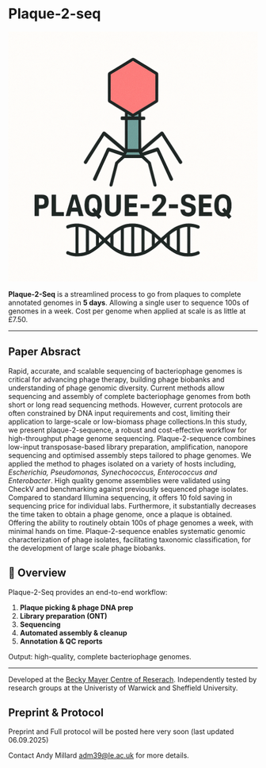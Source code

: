 # Plaque-2-seq


<img src="images/logo.png" alt="Plaque-2-Seq Logo">

**Plaque-2-Seq** is a streamlined process to go from plaques to complete annotated genomes in **5 days**. Allowing a single user to sequence 100s of genomes in a week. Cost per genome when applied at scale is as little at £7.50.

---


##  Paper Absract 

 
Rapid, accurate, and scalable sequencing of bacteriophage genomes is critical for advancing phage therapy,
 building phage biobanks and understanding of phage genomic diversity. Current methods allow sequencing and 
assembly of complete bacteriophage genomes from both short or long read sequencing methods. However, current 
protocols are often constrained by DNA input requirements and cost, limiting their application to large-scale 
or low-biomass phage collections.In this study, we present plaque-2-sequence, a robust and cost-effective workflow
 for high-throughput phage genome sequencing. Plaque-2-sequence combines low-input transposase-based library preparation,
 amplification, nanopore sequencing  and optimised assembly steps tailored to phage genomes. 
We applied the method to phages isolated on a variety of hosts including, _Escherichia, Pseudomonas, Synechococcus, 
Enterococcus and Enterobacter_. High quality genome assemblies were validated using CheckV and benchmarking against 
previously sequenced phage isolates. Compared to standard Illumina sequencing, it offers 10 fold saving in sequencing 
price for individual labs. Furthermore, it substantially decreases the time taken to obtain a phage genome, 
once a plaque is obtained. Offering the ability to routinely obtain 100s of phage genomes a week, with minimal hands 
on time. Plaque-2-sequence enables systematic genomic characterization of phage isolates, facilitating taxonomic 
classification, for the development of large scale phage biobanks.



## 📖 Overview

Plaque-2-Seq provides an end-to-end workflow:

1. **Plaque picking & phage DNA prep**  
2. **Library preparation (ONT)**  
3. **Sequencing**  
4. **Automated assembly & cleanup**  
5. **Annotation & QC reports**  

Output: high-quality, complete bacteriophage genomes.

---

Developed at the [Becky Mayer Centre of Reserach](https://le.ac.uk/research/centres/phage-research). Independently 
tested by research groups at the Univeristy of Warwick and Sheffield University. 

## Preprint & Protocol 

Preprint and Full protocol will be posted here very soon (last updated 06.09.2025)

Contact Andy Millard  [adm39@le.ac.uk](mailto:adm39@le.ac.uk) for more details. 
